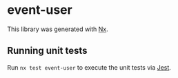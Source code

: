 # event-user

This library was generated with [Nx](https://nx.dev).

## Running unit tests

Run `nx test event-user` to execute the unit tests via [Jest](https://jestjs.io).
